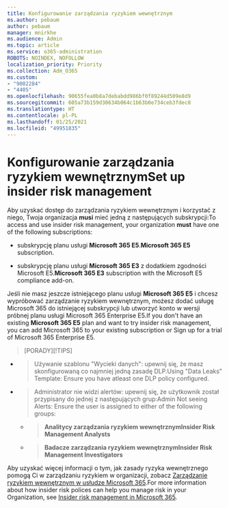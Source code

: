 ```yaml
---
title: Konfigurowanie zarządzania ryzykiem wewnętrznym
ms.author: pebaum
author: pebaum
manager: mnirkhe
ms.audience: Admin
ms.topic: article
ms.service: o365-administration
ROBOTS: NOINDEX, NOFOLLOW
localization_priority: Priority
ms.collection: Adm_O365
ms.custom:
- "9002284"
- "4405"
ms.openlocfilehash: 90655fea0b8a7debabdd986bf0f89244d509e8d9
ms.sourcegitcommit: 605a73b159d30634b064c1b63b0e734ceb3fdec8
ms.translationtype: HT
ms.contentlocale: pl-PL
ms.lasthandoff: 01/25/2021
ms.locfileid: "49951835"
---
```

# <a name="set-up-insider-risk-management"></a><span data-ttu-id="0e097-102">Konfigurowanie zarządzania ryzykiem wewnętrznym</span><span class="sxs-lookup"><span data-stu-id="0e097-102">Set up insider risk management</span></span>

<span data-ttu-id="0e097-103">Aby uzyskać dostęp do zarządzania ryzykiem wewnętrznym i korzystać z niego, Twoja organizacja **musi** mieć jedną z następujących subskrypcji:</span><span class="sxs-lookup"><span data-stu-id="0e097-103">To access and use insider risk management, your organization **must** have one of the following subscriptions:</span></span>

- <span data-ttu-id="0e097-104">subskrypcję planu usługi **Microsoft 365 E5**.</span><span class="sxs-lookup"><span data-stu-id="0e097-104">**Microsoft 365 E5** subscription.</span></span>

- <span data-ttu-id="0e097-105">subskrypcję planu usługi **Microsoft 365 E3** z dodatkiem zgodności Microsoft E5.</span><span class="sxs-lookup"><span data-stu-id="0e097-105">**Microsoft 365 E3** subscription with the Microsoft E5 compliance add-on.</span></span>

<span data-ttu-id="0e097-106">Jeśli nie masz jeszcze istniejącego planu usługi **Microsoft 365 E5** i chcesz wypróbować zarządzanie ryzykiem wewnętrznym, możesz dodać usługę Microsoft 365 do istniejącej subskrypcji lub utworzyć konto w wersji próbnej planu usługi Microsoft 365 Enterprise E5.</span><span class="sxs-lookup"><span data-stu-id="0e097-106">If you don't have an existing **Microsoft 365 E5** plan and want to try insider risk management, you can add Microsoft 365 to your existing subscription or Sign up for a trial of Microsoft 365 Enterprise E5.</span></span>

> <span data-ttu-id="0e097-107">[PORADY]</span><span class="sxs-lookup"><span data-stu-id="0e097-107">[!TIPS]</span></span>
- > <span data-ttu-id="0e097-108">Używanie szablonu "Wycieki danych": upewnij się, że masz skonfigurowaną co najmniej jedną zasadę DLP.</span><span class="sxs-lookup"><span data-stu-id="0e097-108">Using "Data Leaks" Template: Ensure you have atleast one DLP policy configured.</span></span>
- > <span data-ttu-id="0e097-109">Administrator nie widzi alertów: upewnij się, że użytkownik został przypisany do jednej z następujących grup:</span><span class="sxs-lookup"><span data-stu-id="0e097-109">Admin Not seeing Alerts: Ensure the user is assigned to either of the following groups:</span></span>
    - ><span data-ttu-id="0e097-110">**Analitycy zarządzania ryzykiem wewnętrznym**</span><span class="sxs-lookup"><span data-stu-id="0e097-110">**Insider Risk Management Analysts**</span></span>
    - ><span data-ttu-id="0e097-111">**Badacze zarządzania ryzykiem wewnętrznym**</span><span class="sxs-lookup"><span data-stu-id="0e097-111">**Insider Risk Management Investigators**</span></span>

<span data-ttu-id="0e097-112">Aby uzyskać więcej informacji o tym, jak zasady ryzyka wewnętrznego pomogą Ci w zarządzaniu ryzykiem w organizacji, zobacz [Zarządzanie ryzykiem wewnętrznym w usłudze Microsoft 365](https://go.microsoft.com/fwlink/?linkid=2123907).</span><span class="sxs-lookup"><span data-stu-id="0e097-112">For more information about how insider risk polices can help you manage risk in your Organization, see [Insider risk management in Microsoft 365](https://go.microsoft.com/fwlink/?linkid=2123907).</span></span>
